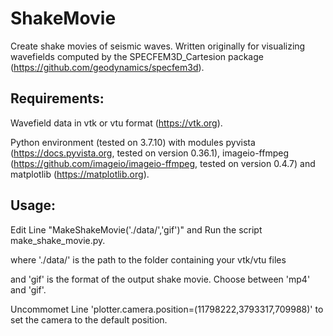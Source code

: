 # ShakeMovie
Create shake movies of seismic waves. 
Written originally for visualizing wavefields computed by the SPECFEM3D_Cartesion package (<https://github.com/geodynamics/specfem3d>). 

## Requirements:
Wavefield data in vtk or vtu format (<https://vtk.org>). 

Python environment (tested on 3.7.10) with modules pyvista (<https://docs.pyvista.org>, tested on version 0.36.1), imageio-ffmpeg (<https://github.com/imageio/imageio-ffmpeg>, tested on version 0.4.7) and matplotlib (<https://matplotlib.org>).

## Usage:
Edit Line "MakeShakeMovie('./data/','gif')" and Run the script make_shake_movie.py.

where './data/' is the path to the folder containing your vtk/vtu files

and 'gif' is the format of the output shake movie. Choose between 'mp4' and 'gif'.

Uncommomet Line 'plotter.camera.position=(11798222,3793317,709988)' to set the camera to the default position. 
